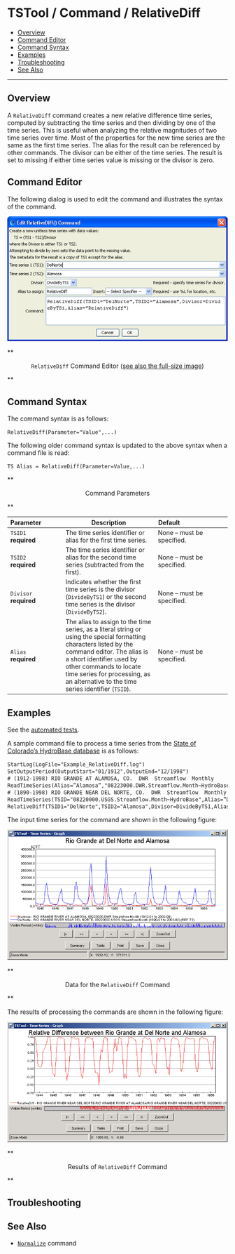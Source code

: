 # TSTool / Command / RelativeDiff #

* [Overview](#overview)
* [Command Editor](#command-editor)
* [Command Syntax](#command-syntax)
* [Examples](#examples)
* [Troubleshooting](#troubleshooting)
* [See Also](#see-also)

-------------------------

## Overview ##

A `RelativeDiff` command creates a new relative difference time series,
computed by subtracting the time series and then dividing by one of the time series.
This is useful when analyzing the relative magnitudes of two time series over time.
Most of the properties for the new time series are the same as the first time series.
The alias for the result can be referenced by other commands.
The divisor can be either of the time series.
The result is set to missing if either time series value is missing or the divisor is zero.

## Command Editor ##

The following dialog is used to edit the command and illustrates the syntax of the command.

![RelativeDiff](RelativeDiff.png)

**<p style="text-align: center;">
`RelativeDiff` Command Editor (<a href="../RelativeDiff.png">see also the full-size image</a>)
</p>**

## Command Syntax ##

The command syntax is as follows:

```text
RelativeDiff(Parameter="Value",...)
```
The following older command syntax is updated to the above syntax when a command file is read:

```
TS Alias = RelativeDiff(Parameter=Value,...)
```

**<p style="text-align: center;">
Command Parameters
</p>**

|**Parameter**&nbsp;&nbsp;&nbsp;&nbsp;&nbsp;&nbsp;&nbsp;&nbsp;&nbsp;&nbsp;&nbsp;|**Description**|**Default**&nbsp;&nbsp;&nbsp;&nbsp;&nbsp;&nbsp;&nbsp;&nbsp;&nbsp;&nbsp;&nbsp;&nbsp;&nbsp;&nbsp;&nbsp;&nbsp;&nbsp;&nbsp;&nbsp;&nbsp;&nbsp;&nbsp;&nbsp;&nbsp;&nbsp;&nbsp;&nbsp;|
|--------------|-----------------|-----------------|
|`TSID1`<br>**required**|The time series identifier or alias for the first time series.|None – must be specified.|
|`TSID2`<br>**required**|The time series identifier or alias for the second time series (subtracted from the first).|None – must be specified.|
|`Divisor`<br>**required**|Indicates whether the first time series is the divisor (`DivideByTS1`) or the second time series is the divisor (`DivideByTS2`).|None – must be specified.|
|`Alias`<br>**required**|The alias to assign to the time series, as a literal string or using the special formatting characters listed by the command editor.  The alias is a short identifier used by other commands to locate time series for processing, as an alternative to the time series identifier (`TSID`).|None – must be specified.|

## Examples ##

See the [automated tests](https://github.com/OpenCDSS/cdss-app-tstool-test/tree/master/test/regression/commands/general/RelativeDiff).

A sample command file to process a time series from the [State of Colorado’s HydroBase database](../../datastore-ref/CO-HydroBase/CO-HydroBase.md)
is as follows:

```text
StartLog(LogFile="Example_RelativeDiff.log")
SetOutputPeriod(OutputStart="01/1912",OutputEnd="12/1998")
# (1912-1998) RIO GRANDE AT ALAMOSA, CO.  DWR  Streamflow  Monthly
ReadTimeSeries(Alias=”Alamosa”,"08223000.DWR.Streamflow.Month~HydroBase")
# (1890-1998) RIO GRANDE NEAR DEL NORTE, CO.  DWR  Streamflow  Monthly
ReadTimeSeries(TSID="08220000.USGS.Streamflow.Month~HydroBase",Alias=”DelNorte”)
RelativeDiff(TSID1="DelNorte",TSID2="Alamosa",Divisor=DivideByTS1,Alias=”RelativeDiff”)
```
The input time series for the command are shown in the following figure:

![RelativeDiff GraphData](RelativeDiff_GraphData.png)

**<p style="text-align: center;">
Data for the `RelativeDiff` Command
</p>**

The results of processing the commands are shown in the following figure:

![RelativeDiff Graph](RelativeDiff_Graph.png)

**<p style="text-align: center;">
Results of `RelativeDiff` Command
</p>**

## Troubleshooting ##

## See Also ##

* [`Normalize`](../Normalize/Normalize.md) command
